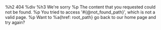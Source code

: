 %h2 404
%div
  %h3 We're sorry
  %p
    The content that you requested could not be found.
  %p
    You tried to access '#{@not_found_path}', which is not a valid page.
  %p
    Want to
    %a{href: root_path} go back to our home page
    and try again?
